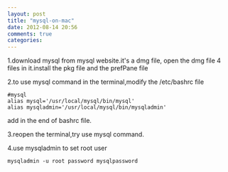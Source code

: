 ```yaml
---
layout: post
title: "mysql-on-mac"
date: 2012-08-14 20:56
comments: true
categories: 
---
```


1.download mysql from mysql website.it's a dmg file,
open the dmg file 4 files in it.install the pkg file and the prefPane file

2.to use mysql command in the terminal,modify the /etc/bashrc file

	#mysql
	alias mysql='/usr/local/mysql/bin/mysql'
	alias mysqladmin='/usr/local/mysql/bin/mysqladmin'
	
add in the end of bashrc file.

3.reopen the terminal,try use mysql command.

4.use mysqladmin to set root user

	mysqladmin -u root password mysqlpassword 

 
